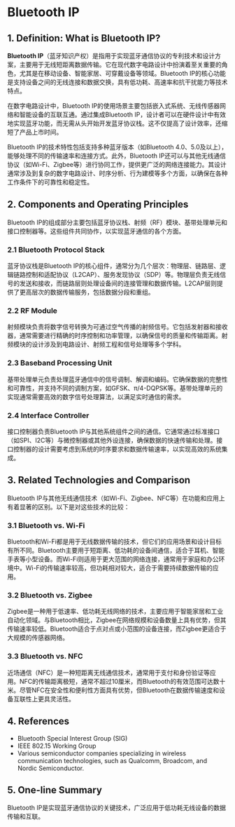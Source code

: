# Bluetooth IP

## 1. Definition: What is **Bluetooth IP**?
**Bluetooth IP**（蓝牙知识产权）是指用于实现蓝牙通信协议的专利技术和设计方案，主要用于无线短距离数据传输。它在现代数字电路设计中扮演着至关重要的角色，尤其是在移动设备、智能家居、可穿戴设备等领域。Bluetooth IP的核心功能是支持设备之间的无线连接和数据交换，具有低功耗、高速率和抗干扰能力等技术特点。

在数字电路设计中，Bluetooth IP的使用场景主要包括嵌入式系统、无线传感器网络和智能设备的互联互通。通过集成Bluetooth IP，设计者可以在硬件设计中有效地实现蓝牙功能，而无需从头开始开发蓝牙协议栈。这不仅提高了设计效率，还缩短了产品上市时间。

Bluetooth IP的技术特性包括支持多种蓝牙版本（如Bluetooth 4.0、5.0及以上），能够处理不同的传输速率和连接方式。此外，Bluetooth IP还可以与其他无线通信协议（如Wi-Fi、Zigbee等）进行协同工作，提供更广泛的网络连接能力。其设计通常涉及到复杂的数字电路设计、时序分析、行为建模等多个方面，以确保在各种工作条件下的可靠性和稳定性。

## 2. Components and Operating Principles
Bluetooth IP的组成部分主要包括蓝牙协议栈、射频（RF）模块、基带处理单元和接口控制器等。这些组件共同协作，以实现蓝牙通信的各个方面。

### 2.1 Bluetooth Protocol Stack
蓝牙协议栈是Bluetooth IP的核心组件，通常分为几个层次：物理层、链路层、逻辑链路控制和适配协议（L2CAP）、服务发现协议（SDP）等。物理层负责无线信号的发送和接收，而链路层则处理设备间的连接管理和数据传输。L2CAP层则提供了更高层次的数据传输服务，包括数据分段和重组。

### 2.2 RF Module
射频模块负责将数字信号转换为可通过空气传播的射频信号。它包括发射器和接收器，通常需要进行精确的时序控制和功率管理，以确保信号的质量和传输距离。射频模块的设计涉及到电路设计、射频工程和信号处理等多个学科。

### 2.3 Baseband Processing Unit
基带处理单元负责处理蓝牙通信中的信号调制、解调和编码。它确保数据的完整性和可靠性，并支持不同的调制方案，如GFSK、π/4-DQPSK等。基带处理单元的实现通常需要高效的数字信号处理算法，以满足实时通信的需求。

### 2.4 Interface Controller
接口控制器负责Bluetooth IP与其他系统组件之间的通信。它通常通过标准接口（如SPI、I2C等）与微控制器或其他外设连接，确保数据的快速传输和处理。接口控制器的设计需要考虑到系统的时序要求和数据传输速率，以实现高效的系统集成。

## 3. Related Technologies and Comparison
Bluetooth IP与其他无线通信技术（如Wi-Fi、Zigbee、NFC等）在功能和应用上有着显著的区别。以下是对这些技术的比较：

### 3.1 Bluetooth vs. Wi-Fi
Bluetooth和Wi-Fi都是用于无线数据传输的技术，但它们的应用场景和设计目标有所不同。Bluetooth主要用于短距离、低功耗的设备间通信，适合于耳机、智能手表等小型设备。而Wi-Fi则适用于更大范围的网络连接，通常用于家庭和办公环境中。Wi-Fi的传输速率较高，但功耗相对较大，适合于需要持续数据传输的应用。

### 3.2 Bluetooth vs. Zigbee
Zigbee是一种用于低速率、低功耗无线网络的技术，主要应用于智能家居和工业自动化领域。与Bluetooth相比，Zigbee在网络规模和设备数量上具有优势，但其传输速率较低。Bluetooth适合于点对点或小范围的设备连接，而Zigbee更适合于大规模的传感器网络。

### 3.3 Bluetooth vs. NFC
近场通信（NFC）是一种短距离无线通信技术，通常用于支付和身份验证等应用。NFC的传输距离极短，通常不超过10厘米，而Bluetooth的有效范围可达数十米。尽管NFC在安全性和便利性方面具有优势，但Bluetooth在数据传输速度和设备互联性上更具灵活性。

## 4. References
- Bluetooth Special Interest Group (SIG)
- IEEE 802.15 Working Group
- Various semiconductor companies specializing in wireless communication technologies, such as Qualcomm, Broadcom, and Nordic Semiconductor.

## 5. One-line Summary
Bluetooth IP是实现蓝牙通信协议的关键技术，广泛应用于低功耗无线设备的数据传输和互联。